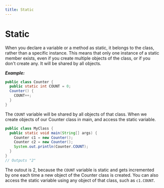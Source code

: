 ```yaml
---
title: Static
---
```


# Static
When you declare a variable or a method as static, it belongs to the class, rather than a specific instance.  This means that only one instance of a static member exists, even if you create multiple objects of the class, or if you don't create any. It will be shared by all objects.

***Example:***
```java
public class Counter {
  public static int COUNT = 0;
  Counter() {
    COUNT++;
  }
}
```
The `COUNT` variable will be shared by all objects of that class. When we create objects of our Counter class in main, and access the static variable.
```java
public class MyClass {
  public static void main(String[] args) {
    Counter c1 = new Counter();
    Counter c2 = new Counter();
    System.out.println(Counter.COUNT);
  }
}
// Outputs "2"
```

The outout is 2, because the `COUNT` variable is static and gets incremented by one each time a new object of the Counter class is created.  You can also access the static variable using any object of that class, such as `c1.COUNT`.
